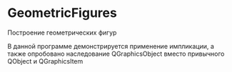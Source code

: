 # GeometricFigures
Построение геометрических фигур

В данной программе демонстрируется применение импликации, а также опробовано наследование QGraphicsObject вместо привычного QObject и QGraphicsItem